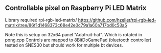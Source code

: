 Controllable pixel on Raspberry Pi LED Matrix
----

Library required rpi-rgb-led-matrix/
https://github.com/hzeller/rpi-rgb-led-matrix/tree/86f1d1468373c68e42e0c79a1a60a717bd0c53a5

Note this is setup on 32x64 panel "Adafruit-hat". Which is rotated in pong.cpp
Controls are mapped to 8BitDoGamePad (bluetooth controller) tested on SNES30 but should work for multiple bt devices.
